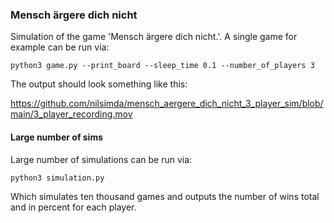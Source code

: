 ### Mensch ärgere dich nicht

Simulation of the game 'Mensch ärgere dich nicht.'. A single game 
for example can be run via:

```python3 game.py --print_board --sleep_time 0.1 --number_of_players 3```

The output should look something like this:

https://github.com/nilsimda/mensch_aergere_dich_nicht_3_player_sim/blob/main/3_player_recording.mov

#### Large number of sims

Large number of simulations can be run via:

```python3 simulation.py```

Which simulates ten thousand games and outputs the number of wins total and in percent for each 
player.

